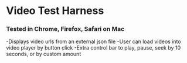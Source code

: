 # Video Test Harness
### Tested in Chrome, Firefox, Safari on Mac

-Displays video urls from an external json file
-User can load videos into video player by button click
-Extra control bar to play, pause, seek by 10 seconds, or by custom amount


